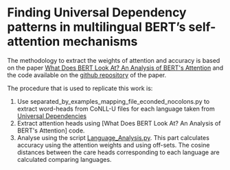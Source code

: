 # Finding Universal Dependency patterns in multilingual BERT’s self-attention mechanisms

The methodology to extract the weights of attention and accuracy is based on the paper [What Does BERT Look At? An Analysis of BERT's Attention](https://arxiv.org/abs/1906.04341) and the code available on the [github repository](https://github.com/clarkkev/attention-analysis) of the paper.

The procedure that is used to replicate this work is:
1. Use separated_by_examples_mapping_file_econded_nocolons.py to extract word-heads from CoNLL-U files for each language taken from
[Universal Dependencies](https://universaldependencies.org/)
2. Extract attention heads using [What Does BERT Look At? An Analysis of BERT's Attention] code.
3. Analyse using the script [Language_Analysis.py](./Language_Analysis.py). This part calculates accuracy using the attention weights and      using off-sets. The cosine distances between the care heads corresponding to each language are calculated comparing languages.
